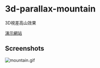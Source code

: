 # 3d-parallax-mountain

3D視差高山效果

[演示網站](https://hakadao.github.io/3d-parallax-mountain/)

## Screenshots

![mountain.gif](https://raw.githubusercontent.com/hakadao/3d-parallax-mountain/main/screenshots/mountain.gif)